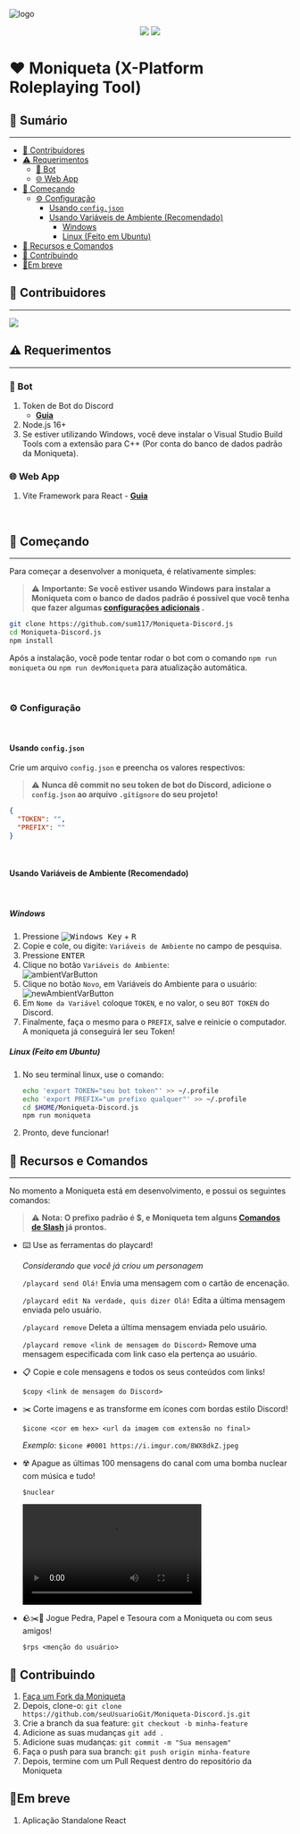 ![logo](https://repository-images.githubusercontent.com/508305889/7f961e8d-b953-43ad-8a6f-18aaaabfc5d5)

<div align="center">
    <div>
        <img src="https://img.shields.io/github/stars/sum117/Moniqueta-Discord.js?style=for-the-badge&logo=apache%20spark&logoColor=e4e4e4">
        <a href="https://discord.sumserver.xyz" target="new">
            <img src="https://img.shields.io/discord/956439276357308446?logo=discord&style=for-the-badge&logoColor=e4e4e4&label=Server%20de%20Suporte">
        </a>
    </div>
</div>

# ❤️ Moniqueta (X-Platform Roleplaying Tool)

## 📖 Sumário

<hr/>

- [🫶 Contribuidores](#contribuidores)
- [⚠️ Requerimentos](#️-requerimentos)
  - [🤖 Bot](#-bot)
  - [🌐 Web App](#-web-app)
- [🚀 Começando](#-começando)
  - [⚙️ Configuração](#️-configuração)
    - [Usando `config.json`](#usando-configjson)
    - [Usando Variáveis de Ambiente (Recomendado)](#usando-variáveis-de-ambiente-recomendado)
      - [Windows](#windows)
      - [Linux (Feito em Ubuntu)](#linux-feito-em-ubuntu)
- [📝 Recursos e Comandos](#-recursos-e-comandos)
- [🤝 Contribuindo](#-contribuindo)
- [🚩Em breve](#em-breve)

## 🫶 Contribuidores

<hr/>
<a href="https://github.com/sum117/Moniqueta-Discord.js/graphs/contributors">
  <img src="https://contrib.rocks/image?repo=sum117/Moniqueta-Discord.js" />
</a>

## ⚠️ Requerimentos

<hr/>

### 🤖 Bot

1. Token de Bot do Discord
   - **[Guia](https://discordjs.guide/preparations/setting-up-a-bot-application.html#creating-your-bot)**
2. Node.js 16+
3. Se estiver utilizando Windows, você deve instalar o Visual Studio Build Tools com a extensão para C++ (Por conta do
   banco de dados padrão da Moniqueta).

### 🌐 Web App

1. Vite Framework para React - **[Guia](https://vitejs.dev/guide/)**

<br>

## 🚀 Começando

<hr/>

Para começar a desenvolver a moniqueta, é relativamente simples:

> ⚠️ **Importante: Se você estiver usando Windows para instalar a Moniqueta com o banco de dados padrão é possível que
> você tenha que fazer
> algumas [configurações adicionais](https://github.com/WiseLibs/better-sqlite3/blob/master/docs/troubleshooting.md#Windows)
> .**

```sh
git clone https://github.com/sum117/Moniqueta-Discord.js
cd Moniqueta-Discord.js
npm install
```

Após a instalação, você pode tentar rodar o bot com o comando `npm run moniqueta` ou `npm run devMoniqueta` para
atualização automática.

<br>

### ⚙️ Configuração

<br/>

#### Usando `config.json`

Crie um arquivo `config.json` e preencha os valores respectivos:

> ⚠️ **Nunca dê commit no seu token de bot do Discord, adicione o `config.json` ao arquivo `.gitignore` do seu
> projeto!**

```json
{
  "TOKEN": "",
  "PREFIX": ""
}
```

<br>

#### Usando Variáveis de Ambiente (Recomendado)

<br>

##### Windows

1. Pressione <kbd>![Windows Key][winlogo]</kbd> + <kbd> R </kbd>
2. Copie e cole, ou digite: `Variáveis de Ambiente` no campo de pesquisa.
3. Pressione <kbd>ENTER</kbd>
4. Clique no botão `Variáveis do Ambiente`: <br> ![ambientVarButton]
5. Clique no botão `Novo`, em Variáveis do Ambiente para o usuário: <br>![newAmbientVarButton]
6. Em `Nome da Variável` coloque `TOKEN`, e no valor, o seu `BOT TOKEN` do Discord.
7. Finalmente, faça o mesmo para o `PREFIX`, salve e reinicie o computador. A moniqueta já conseguirá ler seu Token!

[ambientvarbutton]: https://i.imgur.com/txsDXat.png
[winlogo]: https://i.imgur.com/LYwX4gY.png
[newambientvarbutton]: https://i.imgur.com/nDTq3fp.png

##### Linux (Feito em Ubuntu)

1. No seu terminal linux, use o comando:
   ```sh
   echo 'export TOKEN="seu bot token"' >> ~/.profile
   echo 'export PREFIX="um prefixo qualquer"' >> ~/.profile
   cd $HOME/Moniqueta-Discord.js
   npm run moniqueta
   ```
2. Pronto, deve funcionar!

## 📝 Recursos e Comandos

<hr/>
No momento a Moniqueta está em desenvolvimento, e possui os seguintes comandos:

> ⚠️ **Nota: O prefixo padrão é $, e Moniqueta tem
> alguns [Comandos de Slash](https://support.discord.com/hc/pt-br/articles/1500000368501-Slash-Commands-FAQ) já prontos.**

- ⌨️ Use as ferramentas do playcard!

  _Considerando que você já criou um personagem_

  `/playcard send Olá!` Envia uma mensagem com o cartão de encenação.

  `/playcard edit Na verdade, quis dizer Olá!` Edita a última mensagem enviada pelo usuário.

  `/playcard remove` Deleta a última mensagem enviada pelo usuário.

  `/playcard remove <link de mensagem do Discord>` Remove uma mensagem especificada com link caso ela pertença ao
  usuário.

- 📋 Copie e cole mensagens e todos os seus conteúdos com links!

  `$copy <link de mensagem do Discord>`

- ✂️ Corte imagens e as transforme em ícones com bordas estilo Discord!

  `$icone <cor em hex> <url da imagem com extensão no final>`

  _Exemplo_: `$icone #0001 https://i.imgur.com/8WX8dkZ.jpeg`

- ☢️ Apague as últimas 100 mensagens do canal com uma bomba nuclear com música e tudo!

  `$nuclear`

  <video
  width="320"
  height="180"
  src="https://user-images.githubusercontent.com/75037449/178625069-a661d585-d22a-42cb-b680-7c35cce49345.mp4"
  type="video/mp4"
  />

- 🪨✂️🧻 Jogue Pedra, Papel e Tesoura com a Moniqueta ou com seus amigos!

  `$rps <menção do usuário>`

## 🤝 Contribuindo

1. [Faça um Fork da Moniqueta](https://github.com/sum117/Moniqueta-Discord.js/fork)
2. Depois, clone-o: `git clone https://github.com/seuUsuarioGit/Moniqueta-Discord.js.git`
3. Crie a branch da sua feature: `git checkout -b minha-feature`
4. Adicione as suas mudanças `git add .`
5. Adicione suas mudanças: `git commit -m "Sua mensagem"`
6. Faça o push para sua branch: `git push origin minha-feature`
7. Depois, termine com um Pull Request dentro do repositório da Moniqueta

## 🚩Em breve

1. Aplicação Standalone React